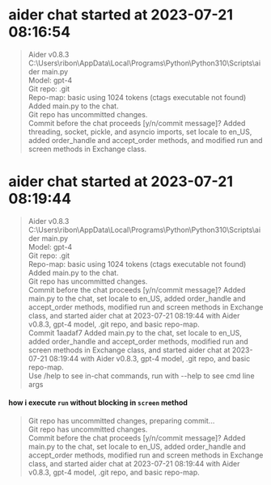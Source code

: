 
# aider chat started at 2023-07-21 08:16:54

> Aider v0.8.3  
> C:\Users\ribon\AppData\Local\Programs\Python\Python310\Scripts\aider main.py  
> Model: gpt-4  
> Git repo: .git  
> Repo-map: basic using 1024 tokens (ctags executable not found)  
> Added main.py to the chat.  
> Git repo has uncommitted changes.  
> Commit before the chat proceeds [y/n/commit message]? Added threading, socket, pickle, and asyncio imports, set locale to en_US, added order_handle and accept_order methods, and modified run and screen methods in Exchange class.  

# aider chat started at 2023-07-21 08:19:44

> Aider v0.8.3  
> C:\Users\ribon\AppData\Local\Programs\Python\Python310\Scripts\aider main.py  
> Model: gpt-4  
> Git repo: .git  
> Repo-map: basic using 1024 tokens (ctags executable not found)  
> Added main.py to the chat.  
> Git repo has uncommitted changes.  
> Commit before the chat proceeds [y/n/commit message]? Added main.py to the chat, set locale to en_US, added order_handle and accept_order methods, modified run and screen methods in Exchange class, and started aider chat at 2023-07-21 08:19:44 with Aider v0.8.3, gpt-4 model, .git repo, and basic repo-map.  
> Commit 1aadaf7 Added main.py to the chat, set locale to en_US, added order_handle and accept_order methods, modified run and screen methods in Exchange class, and started aider chat at 2023-07-21 08:19:44 with Aider v0.8.3, gpt-4 model, .git repo, and basic repo-map.  
> Use /help to see in-chat commands, run with --help to see cmd line args  

#### how i execute `run` without blocking in `screen` method  
> Git repo has uncommitted changes, preparing commit...  
> Git repo has uncommitted changes.  
> Commit before the chat proceeds [y/n/commit message]? Added main.py to the chat, set locale to en_US, added order_handle and accept_order methods, modified run and screen methods in Exchange class, and started aider chat at 2023-07-21 08:19:44 with Aider v0.8.3, gpt-4 model, .git repo, and basic repo-map.  
